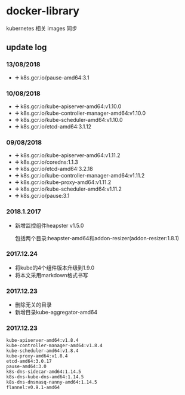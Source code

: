 # docker-library

kubernetes 相关 images 同步

## update log

### 13/08/2018

- ➕ k8s.gcr.io/pause-amd64:3.1

### 10/08/2018

- ➕ k8s.gcr.io/kube-apiserver-amd64:v1.10.0
- ➕ k8s.gcr.io/kube-controller-manager-amd64:v1.10.0
- ➕ k8s.gcr.io/kube-scheduler-amd64:v1.10.0
- ➕ k8s.gcr.io/etcd-amd64:3.1.12

### 09/08/2018

- ➕ k8s.gcr.io/kube-apiserver-amd64:v1.11.2
- ➕ k8s.gcr.io/coredns:1.1.3
- ➕ k8s.gcr.io/etcd-amd64:3.2.18
- ➕ k8s.gcr.io/kube-controller-manager-amd64:v1.11.2
- ➕ k8s.gcr.io/kube-proxy-amd64:v1.11.2
- ➕ k8s.gcr.io/kube-scheduler-amd64:v1.11.2
- ➕ k8s.gcr.io/pause:3.1

### 2018.1.2017

* 新增监控组件heapster v1.5.0
	
	包括两个目录:heapster-amd64和addon-resizer(addon-resizer:1.8.1)

### 2017.12.24
* 将kube的4个组件版本升级到1.9.0
* 将本文采用markdown格式书写
	
### 2017.12.23
* 删除无关的目录
* 新增目录kube-aggregator-amd64
	  
### 2017.12.23

	kube-apiserver-amd64:v1.8.4
	kube-controller-manager-amd64:v1.8.4
	kube-scheduler-amd64:v1.8.4
	kube-proxy-amd64:v1.8.4
	etcd-amd64:3.0.17
	pause-amd64:3.0
	k8s-dns-sidecar-amd64:1.14.5
	k8s-dns-kube-dns-amd64:1.14.5
	k8s-dns-dnsmasq-nanny-amd64:1.14.5
	flannel:v0.9.1-amd64
